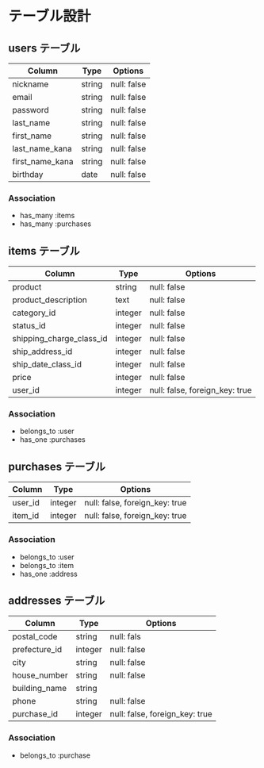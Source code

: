 # テーブル設計

## users テーブル

| Column          | Type   | Options     |
| --------------- | ------ | ----------- |
| nickname        | string | null: false |
| email           | string | null: false |
| password        | string | null: false |
| last_name       | string | null: false |
| first_name      | string | null: false |
| last_name_kana  | string | null: false |
| first_name_kana | string | null: false |
| birthday        | date | null: false |

### Association

- has_many :items
- has_many :purchases


## items テーブル

| Column                | Type   | Options     |
| --------------------- | ------ | ----------- |
| product               | string | null: false |
| product_description   | text   | null: false |
| category_id           | integer | null: false |
| status_id             | integer | null: false |
| shipping_charge_class_id | integer | null: false |
| ship_address_id       | integer | null: false |
| ship_date_class_id    | integer | null: false |
| price                 | integer | null: false |
| user_id               | integer | null: false, foreign_key: true |

### Association

- belongs_to :user
- has_one :purchases


## purchases テーブル

| Column  | Type   | Options     |
| ------- | ------ | ----------- |
| user_id | integer | null: false, foreign_key: true |
| item_id | integer | null: false, foreign_key: true |

### Association

- belongs_to :user
- belongs_to :item
- has_one :address


## addresses テーブル

| Column        | Type   | Options     |
| ------------- | ------ | ----------- |
| postal_code   | string | null: fals |
| prefecture_id | integer | null: false |
| city          | string | null: false |
| house_number  | string | null: false |
| building_name | string |  |
| phone         | string | null: false |
| purchase_id   | integer | null: false, foreign_key: true |

### Association

- belongs_to :purchase